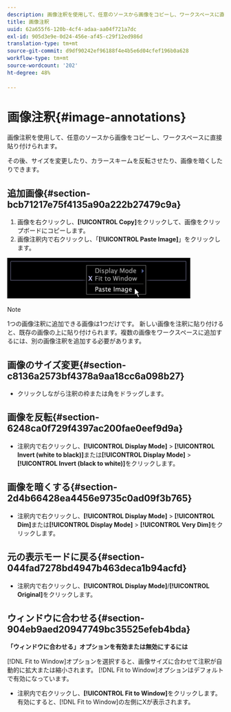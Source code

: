 ```yaml
---
description: 画像注釈を使用して、任意のソースから画像をコピーし、ワークスペースに直接貼り付けられます。
title: 画像注釈
uuid: 62a655f6-120b-4cf4-adaa-aa04f721a7dc
exl-id: 905d3e9e-0d24-456e-af45-c29f12ed986d
translation-type: tm+mt
source-git-commit: d9df90242ef96188f4e4b5e6d04cfef196b0a628
workflow-type: tm+mt
source-wordcount: '202'
ht-degree: 48%

---
```


# 画像注釈{#image-annotations}

画像注釈を使用して、任意のソースから画像をコピーし、ワークスペースに直接貼り付けられます。

その後、サイズを変更したり、カラースキームを反転させたり、画像を暗くしたりできます。

## 追加画像{#section-bcb71217e75f4135a90a222b27479c9a}

1. 画像を右クリックし、**[!UICONTROL Copy]**&#x200B;をクリックして、画像をクリップボードにコピーします。
1. 画像注釈内で右クリックし、「**[!UICONTROL Paste Image]**」をクリックします。

![](assets/mnu_Image_Paste.png)

>[!NOTE]
>
>1つの画像注釈に追加できる画像は1つだけです。 新しい画像を注釈に貼り付けると、既存の画像の上に貼り付けられます。複数の画像をワークスペースに追加するには、別の画像注釈を追加する必要があります。

## 画像のサイズ変更{#section-c8136a2573bf4378a9aa18cc6a098b27}

* クリックしながら注釈の枠または角をドラッグします。

## 画像を反転{#section-6248ca0f729f4397ac200fae0eef9d9a}

* 注釈内で右クリックし、**[!UICONTROL Display Mode]** > **[!UICONTROL Invert (white to black)]**&#x200B;または&#x200B;**[!UICONTROL Display Mode]** > **[!UICONTROL Invert (black to white)]**&#x200B;をクリックします。

## 画像を暗くする{#section-2d4b66428ea4456e9735c0ad09f3b765}

* 注釈内で右クリックし、**[!UICONTROL Display Mode]** > **[!UICONTROL Dim]**&#x200B;または&#x200B;**[!UICONTROL Display Mode]** > **[!UICONTROL Very Dim]**&#x200B;をクリックします。

## 元の表示モードに戻る{#section-044fad7278bd4947b463deca1b94acfd}

* 注釈内で右クリックし、**[!UICONTROL Display Mode]**/**[!UICONTROL Original]**&#x200B;をクリックします。

## ウィンドウに合わせる{#section-904eb9aed20947749bc35525efeb4bda}

**「ウィンドウに合わせる」オプションを有効または無効にするには**

[!DNL Fit to Window]オプションを選択すると、画像サイズに合わせて注釈が自動的に拡大または縮小されます。 [!DNL Fit to Window]オプションはデフォルトで有効になっています。

* 注釈内で右クリックし、**[!UICONTROL Fit to Window]**&#x200B;をクリックします。 有効にすると、[!DNL Fit to Window]の左側にXが表示されます。
